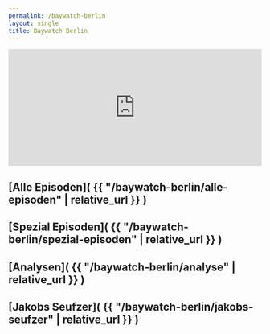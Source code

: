 ```yaml
---
permalink: /baywatch-berlin
layout: single
title: Baywatch Berlin
---
```

<iframe src="https://open.spotify.com/embed/show/3jtLk2Zlutfjo91QZYXmlA?utm_source=generator&theme=0&t=0" width="100%" height="232" frameBorder="0" allowfullscreen="" allow="autoplay; clipboard-write; encrypted-media; fullscreen; picture-in-picture"></iframe>


## [Alle Episoden]( {{ "/baywatch-berlin/alle-episoden" | relative_url  }} )
## [Spezial Episoden]( {{ "/baywatch-berlin/spezial-episoden" | relative_url  }} )
## [Analysen]( {{ "/baywatch-berlin/analyse" | relative_url  }} )
## [Jakobs Seufzer]( {{ "/baywatch-berlin/jakobs-seufzer" | relative_url  }} )